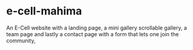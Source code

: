 # e-cell-mahima
An E-Cell website with a landing page, a mini gallery scrollable gallery, a team page and lastly a contact page with a form that lets one join the community,
